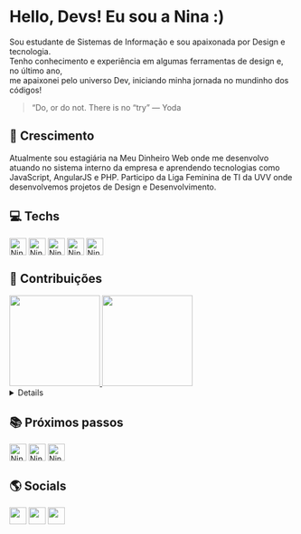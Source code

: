 
# Hello, Devs! Eu sou a Nina :)
Sou estudante de Sistemas de Informação e sou apaixonada por Design e tecnologia.<br>
Tenho conhecimento e experiência em algumas ferramentas de design e, no último ano, <br>
me apaixonei pelo universo Dev, iniciando minha jornada no mundinho dos códigos!  
> “Do, or do not. There is no “try” — Yoda


## 🚀 Crescimento
Atualmente sou estagiária na Meu Dinheiro Web onde me desenvolvo atuando no sistema interno da empresa e aprendendo tecnologias como JavaScript, AngularJS e PHP. 
Participo da Liga Feminina de TI da UVV onde desenvolvemos projetos de Design e Desenvolvimento.
    
## 💻 Techs
<div style="display: inline_block">
  <img align="center" alt="Nina-HTML" height="30" src="https://img.shields.io/badge/HTML5-E34F26.svg?style=for-the-badge&logo=HTML5&logoColor=white">
  <img align="center" alt="Nina-CSS" height="30" src="https://img.shields.io/badge/CSS3-1572B6.svg?style=for-the-badge&logo=CSS3&logoColor=white">
  <img align="center" alt="Nina-Js" height="30" src="https://img.shields.io/badge/JavaScript-F7DF1E.svg?style=for-the-badge&logo=JavaScript&logoColor=black">	 
  <img align="center" alt="Nina-AngularJS" height="30" src="https://img.shields.io/badge/Angular-0F0F11.svg?style=for-the-badge&logo=Angular&logoColor=white">  
  <img align="center" alt="Nina-PHP" height="30" src="https://img.shields.io/badge/PHP-777BB4.svg?style=for-the-badge&logo=PHP&logoColor=white">
</div>

## 🎲 Contribuições    
  <div>
    <a href="https://github.com/marinalomeu">
    <img height="160em" src="https://github-readme-stats.vercel.app/api/top-langs/?username=marinalomeu&layout=compact&langs_count=7&theme=tokyonight"/>
    <picture>
      <source
        srcset="https://github-readme-stats.vercel.app/api?username=marinalomeu&show_icons=true&theme=tokyonight"
        media="(prefers-color-scheme: dark)"
      />
      <img height="160em" src="https://github-readme-stats.vercel.app/api?username=marinalomeu&show_icons=true&theme=tokyonight" />
    </picture>
</div>   

<details>
<summary><h4>My Projects </h4></summary>
    <div>
        <p align="left">
            <a href="https://github.com/marinalomeu/portfolio">
                <img src="https://github-readme-stats.vercel.app/api/pin/?username=marinalomeu&repo=portfolio&theme=tokyonight" alt="GitHub Stats" />
            </a>
        </p>
    </div>
</details>


## 📚 Próximos passos
<div>
<!--     <img align="center" alt="Nina-MUI" height="30" src="https://img.shields.io/badge/MUI-007FFF.svg?style=for-the-badge&logo=MUI&logoColor=white"> -->
    <img align="center" alt="Nina-Bootstrap" height="30" src="https://img.shields.io/badge/Bootstrap-7952B3.svg?style=for-the-badge&logo=Bootstrap&logoColor=white">
    <img align="center" alt="Nina-React" height="30" src="https://img.shields.io/badge/React-61DAFB.svg?style=for-the-badge&logo=React&logoColor=black">
<!--     <img align="center" alt="Nina-Vue.js" height="30" src="https://img.shields.io/badge/Vue.js-4FC08D.svg?style=for-the-badge&logo=vuedotjs&logoColor=white"> -->
    <img align="center" alt="Nina-TS" height="30" src="https://img.shields.io/badge/TypeScript-3178C6.svg?style=for-the-badge&logo=TypeScript&logoColor=white">
</div>

      
## 🌎 Socials	  
 <div>
    <a href = "mailto:marinablomeu@gmail.com"><img height="30" src="https://img.shields.io/badge/-Gmail-%23333?style=for-the-badge&logo=gmail&logoColor=white" target="_blank"></a>
    <a href= "https://www.linkedin.com/in/marinalomeu/"><img height= "30"src= "https://img.shields.io/badge/LinkedIn-0A66C2.svg?style=for-the-badge&logo=LinkedIn&logoColor=white"></a>
    <a href= "https://discord.gg/marinalomeu" target="_blank"><img height="30" src="https://img.shields.io/badge/Discord-7289DA?style=for-the-badge&logo=discord&logoColor=white"></a>  
</div>

